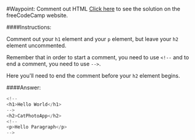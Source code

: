 #Waypoint: Comment out HTML
<a href="http://freecodecamp.com/challenges/waypoint-comment-out-html#?solution=%3C!--%0A%3Ch1%3EHello%20World%3C%2Fh1%3E%0A--%3E%0A%3Ch2%3ECatPhotoApp%3C%2Fh2%3E%0A%3C!--%0A%3Cp%3EHello%20Paragraph%3C%2Fp%3E%0A--%3E%0A" target="_blank">Click here</a> to see the solution on the freeCodeCamp website.


####Instructions:
<p class="wrappable negative-10">Comment out your <code>h1</code> element and your <code>p</code> element, but leave your <code>h2</code> element uncommented.</p><p class="wrappable negative-10">Remember that in order to start a comment, you need to use <code>&lt;!--</code> and to end a comment, you need to use <code>--&gt;</code>.</p><p class="wrappable negative-10">Here you&apos;ll need to end the comment before your <code>h2</code> element begins.</p><div class="negative-bottom-margin-30"></div>


####Answer:
```javascript
<!--
<h1>Hello World</h1>
-->
<h2>CatPhotoApp</h2>
<!--
<p>Hello Paragraph</p>
-->

```